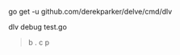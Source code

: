 go get -u github.com/derekparker/delve/cmd/dlv

dlv debug test.go
> b <package>.<function>
> c
> p <var>